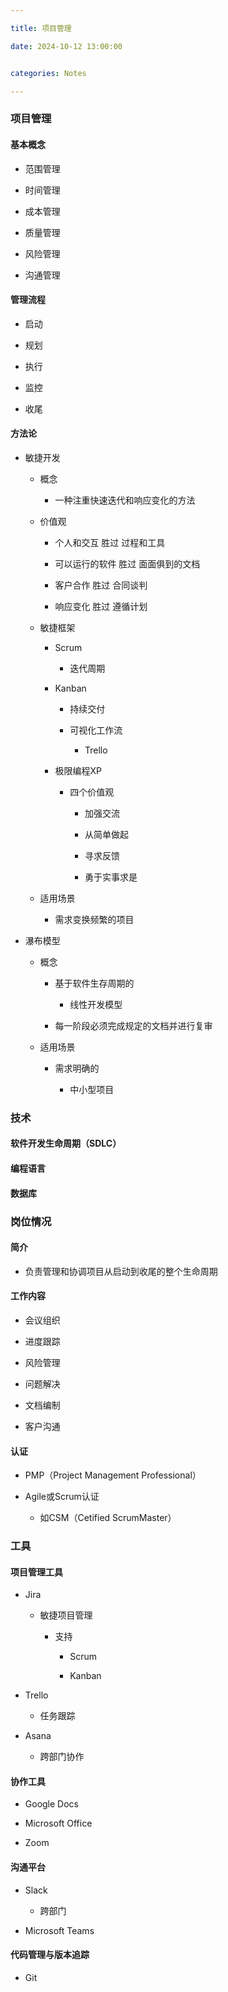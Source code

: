 ```yaml
---

title: 项目管理

date: 2024-10-12 13:00:00 


categories: Notes 

---
```




### 项目管理

#### 基本概念

- 范围管理

- 时间管理

- 成本管理

- 质量管理

- 风险管理

- 沟通管理

#### 管理流程

- 启动

- 规划

- 执行

- 监控

- 收尾

#### 方法论

- 敏捷开发

	- 概念

		- 一种注重快速迭代和响应变化的方法

	- 价值观

		- 个人和交互 胜过 过程和工具

		- 可以运行的软件 胜过 面面俱到的文档

		- 客户合作 胜过 合同谈判

		- 响应变化 胜过 遵循计划

	- 敏捷框架

		- Scrum

			- 迭代周期

		- Kanban

			- 持续交付

			- 可视化工作流

				- Trello

		- 极限编程XP

			- 四个价值观

				- 加强交流

				- 从简单做起

				- 寻求反馈

				- 勇于实事求是

	- 适用场景

		- 需求变换频繁的项目

- 瀑布模型

	- 概念

		- 基于软件生存周期的

			- 线性开发模型

		- 每一阶段必须完成规定的文档并进行复审

	- 适用场景

		- 需求明确的

			- 中小型项目

### 技术

#### 软件开发生命周期（SDLC）

#### 编程语言

#### 数据库

### 岗位情况

#### 简介

- 负责管理和协调项目从启动到收尾的整个生命周期

#### 工作内容

- 会议组织

- 进度跟踪

- 风险管理

- 问题解决

- 文档编制

- 客户沟通

#### 认证

- PMP（Project Management Professional）

- Agile或Scrum认证

	- 如CSM（Cetified ScrumMaster）

### 工具

#### 项目管理工具

- Jira

	- 敏捷项目管理

		- 支持

			- Scrum

			- Kanban

- Trello

	- 任务跟踪

- Asana

	- 跨部门协作

#### 协作工具

- Google Docs

- Microsoft Office

- Zoom

#### 沟通平台

- Slack

	- 跨部门

- Microsoft Teams

#### 代码管理与版本追踪

- Git



